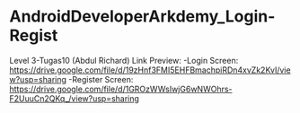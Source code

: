 # AndroidDeveloperArkdemy_Login-Regist
 Level 3-Tugas10 (Abdul Richard)
Link Preview:
-Login Screen:
https://drive.google.com/file/d/19zHnf3FMI5EHFBmachpiRDn4xvZk2KvI/view?usp=sharing
-Register Screen:
https://drive.google.com/file/d/1GROzWWsIwjG6wNWOhrs-F2UuuCn2QKq_/view?usp=sharing
